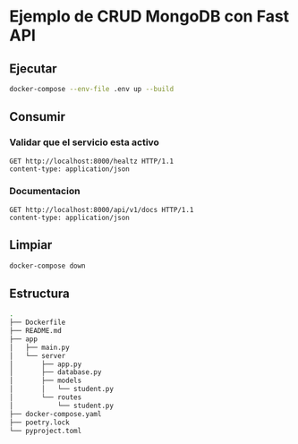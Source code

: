 # Ejemplo de CRUD MongoDB con Fast API

## Ejecutar

```bash
docker-compose --env-file .env up --build
```

## Consumir

### Validar que el servicio esta activo

```http
GET http://localhost:8000/healtz HTTP/1.1
content-type: application/json
```

### Documentacion

```http
GET http://localhost:8000/api/v1/docs HTTP/1.1
content-type: application/json
```

## Limpiar

```bash
docker-compose down
```

## Estructura

```bash
.
├── Dockerfile
├── README.md
├── app
│   ├── main.py
│   └── server
│       ├── app.py
│       ├── database.py
│       ├── models
│       │   └── student.py
│       └── routes
│           └── student.py
├── docker-compose.yaml
├── poetry.lock
└── pyproject.toml
```
